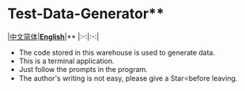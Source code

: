 # Test-Data-Generator**
|[中文简体](https://github.com/kimi0705/Data/tree/zh-cn)|[**English**](https://github.com/kimi0705/Data/tree/en)|**
|:-:|:-:|
- The code stored in this warehouse is used to generate data.
- This is a terminal application.
- Just follow the prompts in the program.
- The author's writing is not easy, please give a Star⭐before leaving.
